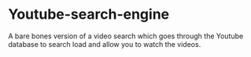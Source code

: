 # Youtube-search-engine

A bare bones version of a video search which goes through the Youtube database to search load and allow you to watch the videos.
